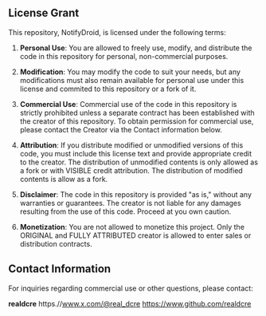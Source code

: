 ## License Grant

This repository, NotifyDroid, is licensed under the following terms:

1. **Personal Use**: You are allowed to freely use, modify, and distribute the code in this repository for personal, non-commercial purposes.

2. **Modification**: You may modify the code to suit your needs, but any modifications must also remain available for personal use under this license and commited to this repository or a fork of it.

3. **Commercial Use**: Commercial use of the code in this repository is strictly prohibited unless a separate contract has been established with the creator of this repository. To obtain permission for commercial use, please contact the Creator via the Contact information below.

4. **Attribution**: If you distribute modified or unmodified versions of this code, you must include this license text and provide appropriate credit to the creator. The distribution of unmodified contents is only allowed as a fork or with VISIBLE credit attribution. The distribution of modified contents is allow as a fork.

5. **Disclaimer**: The code in this repository is provided "as is," without any warranties or guarantees. The creator is not liable for any damages resulting from the use of this code. Proceed at you own caution.

6. **Monetization**: You are not allowed to monetize this project. Only the ORIGINAL and FULLY ATTRIBUTED creator is allowed to enter sales or distribution contracts.

## Contact Information

For inquiries regarding commercial use or other questions, please contact:

**realdcre**
https.//www.x.com/@real_dcre
https://www.github.com/realdcre



